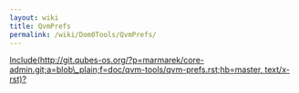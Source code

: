 ```yaml
---
layout: wiki
title: QvmPrefs
permalink: /wiki/Dom0Tools/QvmPrefs/
---
```


[Include(http://git.qubes-os.org/?p=marmarek/core-admin.git;a=blob\_plain;f=doc/qvm-tools/qvm-prefs.rst;hb=master, text/x-rst)?](/wiki/Dom0Tools/Include(http%3A/git.qubes-os.org?p=marmarek/core-admin.git;a=blob_plain;f=doc/qvm-tools/qvm-prefs.rst;hb=master,%20text/x-rst))
